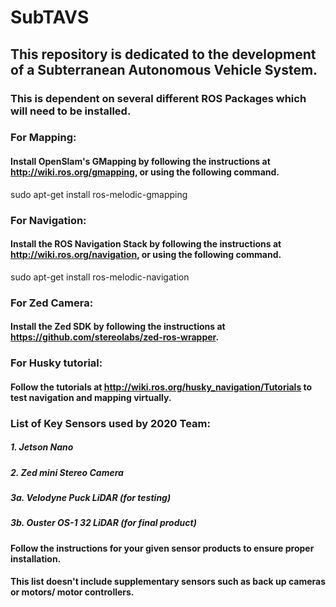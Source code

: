 # SubTAVS

## This repository is dedicated to the development of a Subterranean Autonomous Vehicle System.

### This is dependent on several different ROS Packages which will need to be installed.

### For Mapping:
#### Install OpenSlam's GMapping by following the instructions at http://wiki.ros.org/gmapping, or using the following command.

sudo apt-get install ros-melodic-gmapping

### For Navigation:
#### Install the ROS Navigation Stack by following the instructions at http://wiki.ros.org/navigation, or using the following command.

sudo apt-get install ros-melodic-navigation

### For Zed Camera:
#### Install the Zed SDK by following the instructions at https://github.com/stereolabs/zed-ros-wrapper.

### For Husky tutorial:
#### Follow the tutorials at http://wiki.ros.org/husky_navigation/Tutorials to test navigation and mapping virtually.

### List of Key Sensors used by 2020 Team:
##### 1. Jetson Nano
##### 2. Zed mini Stereo Camera
##### 3a. Velodyne Puck LiDAR (for testing)
##### 3b. Ouster OS-1 32 LiDAR (for final product)
#### Follow the instructions for your given sensor products to ensure proper installation.
#### This list doesn't include supplementary sensors such as back up cameras or motors/ motor controllers.
